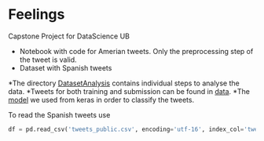 # Feelings
Capstone Project for DataScience UB

- Notebook with code for Amerian tweets. Only the preprocessing step of the tweet is valid.
- Dataset with Spanish tweets

*The directory [DatasetAnalysis](./DatasetAnalysis) contains individual steps to analyse the data.
*Tweets for both training and submission can be found in [data](./data).
*The [model](./model) we used from keras in order to classify the tweets.

To read the Spanish tweets use
```python
df = pd.read_csv('tweets_public.csv', encoding='utf-16', index_col='tweet_id', sep=',')
```


